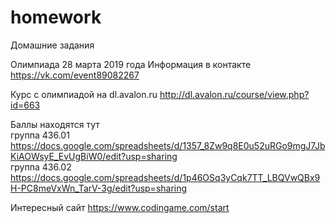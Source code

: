# homework
Домашние задания


Олимпиада 28 марта 2019 года
Информация в контакте
https://vk.com/event89082267

Курс с олимпиадой на dl.avalon.ru
http://dl.avalon.ru/course/view.php?id=663

Баллы находятся тут<br/>
группа 436.01<br/>
https://docs.google.com/spreadsheets/d/1357_8Zw9q8E0u52uRGo9mgJ7JbKiAOWsyE_EvUgBiW0/edit?usp=sharing<br/>
группа 436.02<br/>
https://docs.google.com/spreadsheets/d/1p46OSq3yCqk7TT_LBQVwQBx9H-PC8meVxWn_TarV-3g/edit?usp=sharing<br/>

Интересный сайт
https://www.codingame.com/start
